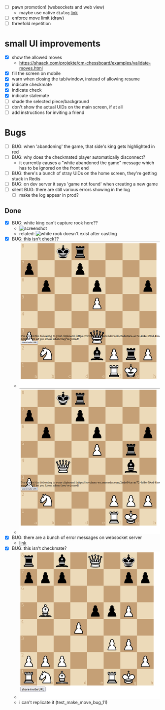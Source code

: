 - [ ] pawn promotion! (websockets and web view)
  - maybe use native `dialog` [link](https://developer.mozilla.org/en-US/docs/Web/HTML/Element/dialog)
- [ ] enforce move limit (draw)
- [ ] threefold repetition

# small UI improvements
  - [x] show the allowed moves 
    - https://shaack.com/projekte/cm-chessboard/examples/validate-moves.html
  - [x] fill the screen on mobile
  - [x] warn when closing the tab/window, instead of allowing resume
  - [x] indicate checkmate
  - [x] indicate check
  - [x] indicate stalemate
  - [ ] shade the selected piece/background
  - [ ] don't show the actual UIDs on the main screen, if at all
  - [ ] add instructions for inviting a friend

# Bugs
  - [ ] BUG: when 'abandoning' the game, that side's king gets highlighted in red
  - [ ] BUG: why does the checkmated player automatically disconnect?
    - it currently causes a "white abandoned the game" message which has to be ignored on the front end
  - [ ] BUG: there's a bunch of stray UIDs on the home screen, they're getting stuck in Redis 
  - [ ] BUG: on dev server it says 'game not found' when creating a new game
  - [ ] silent BUG: there are still various errors showing in the log
    - [ ] make the log appear in prod?

## Done
- [x] BUG: white king can't capture rook here??
  - ![screenshot](white_king_cant_capture_rook_BUG.png)
  - related: ![white rook doesn't exist after castling](white_rook_doesnt_exist_after_castling_BUG.png)
- [x] BUG: this isn't check??
  - ![screenshot](screenshots/this_isnt_check_but_should_be_BUG.png)
  - ![screenshot](screenshots/this_isnt_check_but_should_be_BUG_2.png)
- [x] BUG: there are a bunch of error messages on websocket server
  - [link](https://dashboard.render.com/web/srv-cfuuh9t3t39doaurs5q0/logs)
- [x] BUG: this isn't checkmate?
  - ![screenshot](screenshots/should_be_checkmate.png)
  - i can't replicate it (test_make_move_bug_11)
